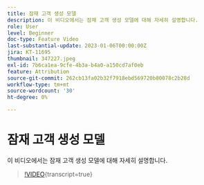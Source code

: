 ```yaml
---
title: 잠재 고객 생성 모델
description: 이 비디오에서는 잠재 고객 생성 모델에 대해 자세히 설명합니다.
role: User
level: Beginner
doc-type: Feature Video
last-substantial-update: 2023-01-06T00:00:00Z
jira: KT-11695
thumbnail: 347227.jpeg
exl-id: 7b6ca1ea-9cfe-4b3a-b4a0-a150cd7af0eb
feature: Attribution
source-git-commit: 262cb13fa02b32f7918ebd569720b80078c2b28d
workflow-type: tm+mt
source-wordcount: '30'
ht-degree: 0%

---
```


# 잠재 고객 생성 모델

이 비디오에서는 잠재 고객 생성 모델에 대해 자세히 설명합니다.

>[!VIDEO](https://video.tv.adobe.com/v/347227/?learn=on){transcript=true}

